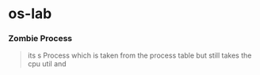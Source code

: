 # os-lab

### Zombie Process
> its s Process which is taken from the process table but still takes the cpu util and 
